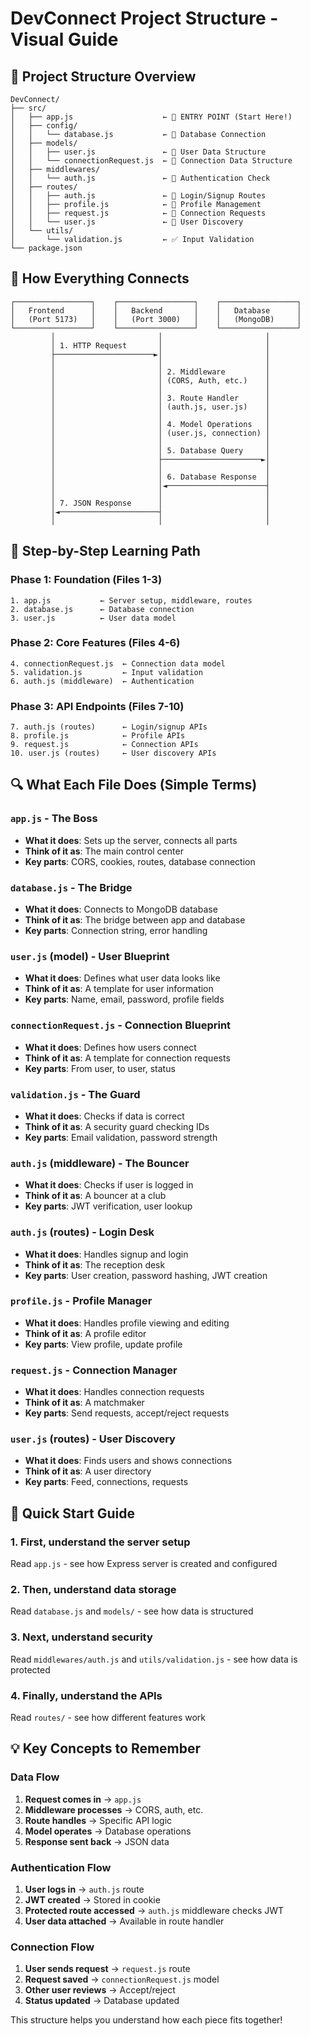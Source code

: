 # DevConnect Project Structure - Visual Guide

## 📁 Project Structure Overview

```
DevConnect/
├── src/
│   ├── app.js                    ← 🚀 ENTRY POINT (Start Here!)
│   ├── config/
│   │   └── database.js           ← 🔌 Database Connection
│   ├── models/
│   │   ├── user.js               ← 👤 User Data Structure
│   │   └── connectionRequest.js  ← 🤝 Connection Data Structure
│   ├── middlewares/
│   │   └── auth.js               ← 🔐 Authentication Check
│   ├── routes/
│   │   ├── auth.js               ← 🔑 Login/Signup Routes
│   │   ├── profile.js            ← 👤 Profile Management
│   │   ├── request.js            ← 🤝 Connection Requests
│   │   └── user.js               ← 👥 User Discovery
│   └── utils/
│       └── validation.js         ← ✅ Input Validation
└── package.json
```

## 🔄 How Everything Connects

```
┌─────────────────┐    ┌─────────────────┐    ┌─────────────────┐
│   Frontend      │    │   Backend       │    │   Database      │
│   (Port 5173)   │    │   (Port 3000)   │    │   (MongoDB)     │
└─────────────────┘    └─────────────────┘    └─────────────────┘
         │                       │                       │
         │ 1. HTTP Request       │                       │
         ├──────────────────────►│                       │
         │                       │                       │
         │                       │ 2. Middleware         │
         │                       │ (CORS, Auth, etc.)    │
         │                       │                       │
         │                       │ 3. Route Handler      │
         │                       │ (auth.js, user.js)    │
         │                       │                       │
         │                       │ 4. Model Operations   │
         │                       │ (user.js, connection) │
         │                       │                       │
         │                       │ 5. Database Query     │
         │                       ├──────────────────────►│
         │                       │                       │
         │                       │ 6. Database Response  │
         │                       │◄──────────────────────┤
         │                       │                       │
         │ 7. JSON Response      │                       │
         │◄──────────────────────┤                       │
         │                       │                       │
```

## 🎯 Step-by-Step Learning Path

### Phase 1: Foundation (Files 1-3)
```
1. app.js           ← Server setup, middleware, routes
2. database.js      ← Database connection
3. user.js          ← User data model
```

### Phase 2: Core Features (Files 4-6)
```
4. connectionRequest.js  ← Connection data model
5. validation.js         ← Input validation
6. auth.js (middleware)  ← Authentication
```

### Phase 3: API Endpoints (Files 7-10)
```
7. auth.js (routes)      ← Login/signup APIs
8. profile.js            ← Profile APIs
9. request.js            ← Connection APIs
10. user.js (routes)     ← User discovery APIs
```

## 🔍 What Each File Does (Simple Terms)

### `app.js` - The Boss
- **What it does**: Sets up the server, connects all parts
- **Think of it as**: The main control center
- **Key parts**: CORS, cookies, routes, database connection

### `database.js` - The Bridge
- **What it does**: Connects to MongoDB database
- **Think of it as**: The bridge between app and database
- **Key parts**: Connection string, error handling

### `user.js` (model) - User Blueprint
- **What it does**: Defines what user data looks like
- **Think of it as**: A template for user information
- **Key parts**: Name, email, password, profile fields

### `connectionRequest.js` - Connection Blueprint
- **What it does**: Defines how users connect
- **Think of it as**: A template for connection requests
- **Key parts**: From user, to user, status

### `validation.js` - The Guard
- **What it does**: Checks if data is correct
- **Think of it as**: A security guard checking IDs
- **Key parts**: Email validation, password strength

### `auth.js` (middleware) - The Bouncer
- **What it does**: Checks if user is logged in
- **Think of it as**: A bouncer at a club
- **Key parts**: JWT verification, user lookup

### `auth.js` (routes) - Login Desk
- **What it does**: Handles signup and login
- **Think of it as**: The reception desk
- **Key parts**: User creation, password hashing, JWT creation

### `profile.js` - Profile Manager
- **What it does**: Handles profile viewing and editing
- **Think of it as**: A profile editor
- **Key parts**: View profile, update profile

### `request.js` - Connection Manager
- **What it does**: Handles connection requests
- **Think of it as**: A matchmaker
- **Key parts**: Send requests, accept/reject requests

### `user.js` (routes) - User Discovery
- **What it does**: Finds users and shows connections
- **Think of it as**: A user directory
- **Key parts**: Feed, connections, requests

## 🚀 Quick Start Guide

### 1. First, understand the server setup
Read `app.js` - see how Express server is created and configured

### 2. Then, understand data storage
Read `database.js` and `models/` - see how data is structured

### 3. Next, understand security
Read `middlewares/auth.js` and `utils/validation.js` - see how data is protected

### 4. Finally, understand the APIs
Read `routes/` - see how different features work

## 💡 Key Concepts to Remember

### Data Flow
1. **Request comes in** → `app.js`
2. **Middleware processes** → CORS, auth, etc.
3. **Route handles** → Specific API logic
4. **Model operates** → Database operations
5. **Response sent back** → JSON data

### Authentication Flow
1. **User logs in** → `auth.js` route
2. **JWT created** → Stored in cookie
3. **Protected route accessed** → `auth.js` middleware checks JWT
4. **User data attached** → Available in route handler

### Connection Flow
1. **User sends request** → `request.js` route
2. **Request saved** → `connectionRequest.js` model
3. **Other user reviews** → Accept/reject
4. **Status updated** → Database updated

This structure helps you understand how each piece fits together!

